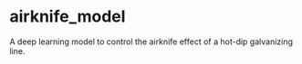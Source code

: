 # airknife_model
 A deep learning model to control the airknife effect of a hot-dip galvanizing line.
